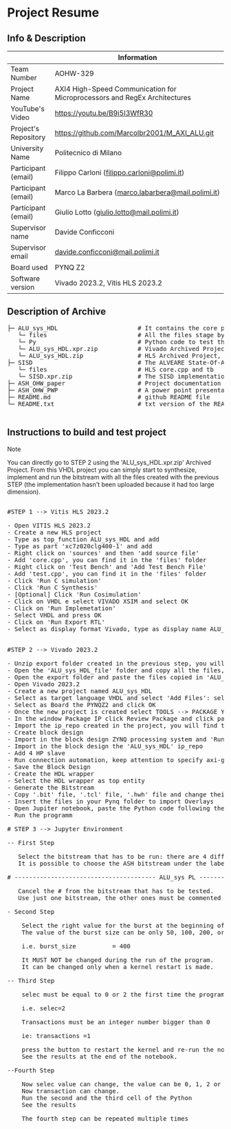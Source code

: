 # Project Resume
## Info & Description

|                         | Information   |
| -------------           | ------------- |
| Team Number             | AOHW-329      |
| Project Name            | AXI4 High-Speed Communication for Microprocessors and RegEx Architectures |
| YouTube's Video         | https://youtu.be/B9i5I3WfR30 |
| Project's Repository    | https://github.com/Marcolbr2001/M_AXI_ALU.git    |
| University Name         | Politecnico di Milano      |
| Participant (email)     | Filippo Carloni (filippo.carloni@polimi.it)      |
| Participant (email)     | Marco La Barbera (marco.labarbera@mail.polimi.it)      |
| Participant (email)     | Giulio Lotto (giulio.lotto@mail.polimi.it)      |
| Supervisor name         | Davide Conficconi      |
| Supervisor email        | davide.conficconi@mail.polimi.it |
| Board used              | PYNQ Z2 |
| Software version        | Vivado 2023.2, Vitis HLS 2023.2 |

## Description of Archive

<pre>
├─ ALU_sys_HDL                      # It contains the core project
   └─ files                         # All the files stage by stage that had been used to build the entire project
   └─ Py                            # Python code to test the Hardware
   └─ ALU_sys_HDL.xpr.zip           # Vivado Archived Project, it has the block design already implemented (synthesis, implementation and bitstream has to be done)
   └─ ALU_sys_HDL.zip               # HLS Archived Project, it has the HLS generated file before our VHDL insertion
├─ SISD                             # The ALVEARE State-Of-Art communication protocol
   └─ files                         # HLS core.cpp and tb
   └─ SISD.xpr.zip                  # The SISD implementation
├─ ASH_OHW_paper                    # Project documentation 
├─ ASH_OHW_PWP                      # A power point presentation of the project
├─ README.md                        # github README file
└─ README.txt                       # txt version of the README

</pre>

## Instructions to build and test project
   
> [!NOTE]
> You can directly go to STEP 2 using the 'ALU_sys_HDL.xpr.zip' Archived Project. From this VHDL project you can simply start to synthesize, implement and run the bitstream with all the files created with the previous STEP (the implementation hasn't been uploaded because it had too large dimension). 

<pre>
   
#STEP 1 --> Vitis HLS 2023.2
   
- Open VITIS HLS 2023.2
- Create a new HLS project
- Type as top_function ALU_sys_HDL and add
- Type as part 'xc7z020clg400-1' and add
- Right click on 'sources' and then 'add source file'
- Add 'core.cpp', you can find it in the 'files' folder
- Right click on 'Test Bench' and 'Add Test Bench File'
- Add 'test.cpp', you can find it in the 'files' folder
- Click 'Run C simulation'
- Click 'Run C Synthesis'
- [Optional] Click 'Run Cosimulation'
- Click on VHDL e select VIVADO XSIM and select OK
- Click on 'Run Implemetation'
- Select VHDL and press OK
- Click on 'Run Export RTL'
- Select as display format Vivado, type as display name ALU_sys_HDL and click OK

   
#STEP 2 --> Vivado 2023.2
   
- Unzip export folder created in the previous step, you will find the same folder already implemented in the 'files' folder, named 'HLS_generated'
- Open the 'ALU_sys_HDL_file' folder and copy all the files, you can find it in the 'files' folder
- Open the export folder and paste the files copied in 'ALU_sys_HDL_file', it will also replace some HLS generated VHDL files
- Open Vivado 2023.2
- Create a new project named ALU_sys_HDL
- Select as target language VHDL and select 'Add Files': select all the files that are in the 'export' folder, where you copy paste also our CHDL code, and click OK
- Select as Board the PYNQZ2 and click OK
- Once the new project is created select TOOLS --> PACKAGE YOUR CURRENT PROJECT --> CLICK NEXT --> SELECT THE LOCATION WHERE TO SAVE THE ip_repo
- In the window Package IP click Review Package and click package IP
- Import the ip_repo created in the project, you will find the same folder already implemented in the 'files' folder, named 'ip_repo' 
- Create block design
- Import in the block design ZYNQ processing system and 'Run Block Automation'
- Import in the block design the 'ALU_sys_HDL' ip_repo
- Add 4 HP slave
- Run connection automation, keep attention to specify axi-gmem_0, axi-gmem_1, axi-gmem_2 and axi-gmem_3 for HP slaves 1, 2 and 3
- Save the Block Design
- Create the HDL wrapper
- Select the HDL wrapper as top entity
- Generate the Bitstream
- Copy '.bit' file, '.tcl' file, '.hwh' file and change their names in 'ALU_sys_HDL_400.bit', 'ALU_sys_HDL_400.tcl' , 'ALU_sys_HDL_400.hwh' and copy them
- Insert the files in your Pynq folder to import Overlays
- Open Jupiter notebook, paste the Python code following the cell order
- Run the programm

# STEP 3 --> Jupyter Environment
   
-- First Step
   
   Select the bitstream that has to be run: there are 4 different bitstreams that can be run.
   It is possible to choose the ASH bitstream under the label:
   
# --------------------------------------- ALU_sys PL ------------------------------------------------ #

   Cancel the # from the bitstream that has to be tested.
   Use just one bitstream, the other ones must be commented on. 

- Second Step

	Select the right value for the burst at the beginning of the program depending on the bitstream used.
	The value of the burst size can be only 50, 100, 200, or 400.

	i.e. burst_size          = 400

	It MUST NOT be changed during the run of the program. 
	It can be changed only when a kernel restart is made. 

-- Third Step
	
	selec must be equal to 0 or 2 the first time the program runs.

	i.e. selec=2
	
	Transactions must be an integer number bigger than 0 

	ie: transactions =1

	press the button to restart the kernel and re-run the notebook.
	See the results at the end of the notebook.
   
--Fourth Step

	Now selec value can change, the value can be 0, 1, 2 or Others.
	Now transaction can change.
	Run the second and the third cell of the Python
	See the results

	The fourth step can be repeated multiple times
</pre>
